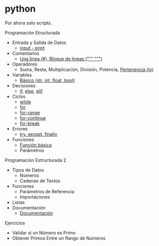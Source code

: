 # python
Por ahora solo scripts.

Programación Etructurada
- Entrada y Salida de Datos
    - [input - print](./structured/datos/data-input-output.py)
- Comentarios
    - [Una linea (#), Bloque de lineas (""" """)](./structured/comentarios/comments.py)
- Operadores
    - Suma, Resta, Multiplicación, División, Potencia, [Pertenencia (in)](./structured/operadores/in.py)
- Variables
    - [Básico (str, int, float, bool)](./structured/variables/variables.py)
- Decisiones
    - [if](./structured/decisiones/if.py), [else](./structured/decisiones/else.py), [elif](./structured/decisiones/elif.py)
- Ciclos
    - [while](./structured/ciclos/while.py)
    - [for](./structured/ciclos/for.py)
    - [for-range](./structured/ciclos/for-range.py)
    - [for-continue](./structured/ciclos/for-continue.py)
    - [for-break](./structured/ciclos/for-break.py)
- Errores
    - [try, except, finally](./structured/errores/try-except-finally.py)
- Funciones
    - [Función básica](./structured/funciones/basic_function.py)
    - Parámetros

Programación Estructurada 2
- Tipos de Datos
    - Números
    - Cadenas de Textos
- Funciones
    - Parámetros de Referencia
    - Importaciones
- Listas
- Documentación
    - [Documentación](./structured-2/documentacion/doc.py)

Ejercicios
- Validar si un Número es Primo
- Obtener Primos Entre un Rango de Números
